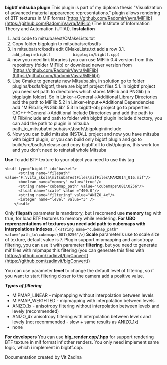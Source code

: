 **bigbtf mitsuba plugin**
This plugin is part of my diploma thesis "Visualization of advanced material appearence representations." plugin allows rendering of BTF textures in MIF format [https://github.com/RadomirVavra/MIFlib](https://github.com/RadomirVavra/MIFlib) (The Institute of Information Theory and Automation (UTIA)).
**Instalation**

 1. add code to mitsuba/ext/CMakeLists.txt 
 2. Copy folder bigplugin to mitsuba/src/bsdfs
 3.  in mitsuba/src/bsdfs edit CMakeLists.txt add a row
	 3.1. `add_plugin(bigbtf          bigplugin/bigbtf.cpp)`
 4.  now you need link libraries (you can use MIFlib 0.4 version from this repository (folder MIFlib) or download newer version from [https://github.com/RadomirVavra/MIFlib](https://github.com/RadomirVavra/MIFlib))
 5. Use Cmake to generate new Mitsuba.sln, in solution go to folder plugins/bsdfs/bigbtf, there are bigbtf project files
	 5.1. In bigbtf project you need set path to directories which stores MIFlib and PNGlib (in bigplugin folder). So in Linker->General->Additional Library Directories add the path to MIFlib 
	 5.2 In Linker->Input->Additional Dependencies add "MIFlib.lib;PNGlib.lib"
	 5.3 In bigbtf-obj project go to properties C/C++->General->Additional Include Directories and add the path to MIFlib\include and path to folder with bigbtf plugin include directory, you can add the path to plugin in mitsuba path_to_mitsuba\mitsuba\src\bsdfs\bigplugin\include
 6. Now you can build mitsuba INSTALL project and now you have mitsuba with bigbtf plugin, or you can build only bigbtf plugin and go to build/src/bsdfs/release and copy bigbtf.dll to dist/plugins, this work too and you don't need to reinstall whole Mitsuba

**Use**
To add BTF texture to your object you need to use this tag 

    <bsdf type="bigbtf" id="basket">
          <string name="filepath" value="F:\vita_skola\mitsubaTestFiles\mifFiles\MAM2014_016.mif"/>
          <boolean name="memory" value="true"/>
          <string name="cubemap_path" value="\cubemaps\081\0256"/>
          <float name="scale" value ="400.0"/>
          <string name="filtering" value="ANIZO_4x"/>
          <integer name="level" value="3" />
        </bsdf>
Only **filepath** parameter is mandatory, but i recomend use **memory** tag with true, for load BTF textures to memory while rendering. 
**For UBO reprenzentations of textures you need add path to cubemaps with interpolations indexes.** ( `<string name="cubemap_path" value="path_to\cubemaps\081\0256"/>`)
**Scale**  parameteris use to scale size of texture, default value is 7.
Plugin support mipmapping and anisotropy filtering, you can use it with parameter **filtering**, but you need to generate mif files with mipmaps this filtering (you can generate this files with [https://github.com/zadinvit/bigConvert](https://github.com/zadinvit/bigConvert))

You can use parameter **level** to change the default level of filtering, so if you want to start filtering closer to the camera add a positive value. 

***Types of filtering***

 - MIPMAP_LINEAR - mipmapping without interpolation between levels
 -  MIPMAP_WEIGHTED - mipmapping with interpolation between levels
 - ANIZO_1x - anisotropy filtering without interpolation between levelx and levely (recommended)
 -  ANIZO_4x anisotropy filtering with interpolation between levelx and levely (not recommended - slow + same results as ANIZO_1x)
 - none

**For developers**
You can use **big_render.cpp/.hpp** for support rendering BTF texture in mif format inf other renders. You only need implement same logic, which i implement in bigbtf.cpp. 


Documentation created by Vít Zadina 